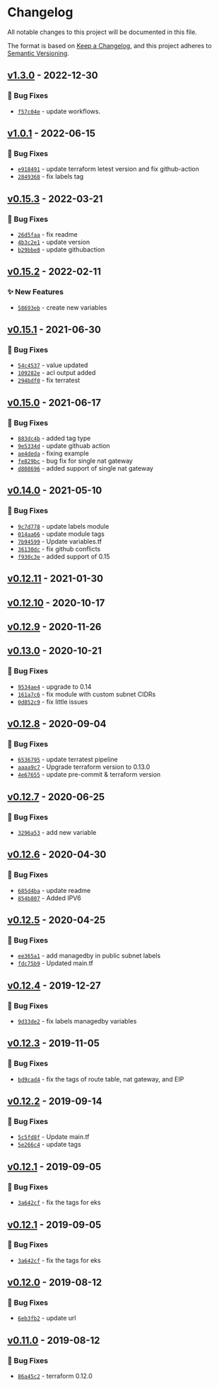 # Changelog
All notable changes to this project will be documented in this file.

The format is based on [Keep a Changelog](https://keepachangelog.com/en/1.0.0/),
and this project adheres to [Semantic Versioning](https://semver.org/spec/v2.0.0.html).

## [v1.3.0] - 2022-12-30
### :bug: Bug Fixes
- [`f57c04e`](https://github.com/clouddrove/terraform-aws-subnet/commit/f57c04eeea83e0b99c58db9c9f59cda34a74f729) - update workflows.


## [v1.0.1] - 2022-06-15
### :bug: Bug Fixes
- [`e918491`](https://github.com/clouddrove/terraform-aws-subnet/commit/e918491dd7adfa4a5a31b41722db8dafbcf71225) - update terraform letest version and fix github-action
- [`2849368`](https://github.com/clouddrove/terraform-aws-subnet/commit/2849368baca6a203505f5ce4b073f3bcd8071cad) - fix labels tag

## [v0.15.3] - 2022-03-21
### :bug: Bug Fixes
- [`26d5faa`](https://github.com/clouddrove/terraform-aws-subnet/commit/26d5faafedbf21ef23890dd6a4eca5e570b360b1) - fix readme
- [`4b3c2e1`](https://github.com/clouddrove/terraform-aws-subnet/commit/4b3c2e122cff06807794fa2757d7781593f15c6a) - update version
- [`b29bbe8`](https://github.com/clouddrove/terraform-aws-subnet/commit/b29bbe8066b4194e254c5ffcc0cdbec68b8486ad) - update githubaction


## [v0.15.2] - 2022-02-11
### :sparkles: New Features
- [`58693eb`](https://github.com/clouddrove/terraform-aws-subnet/commit/fa64f3b2d9dd28bccc8a152cd1bd1c388e1bfe9b) - create new variables


## [v0.15.1] - 2021-06-30
### :bug: Bug Fixes
- [`54c4537`](https://github.com/clouddrove/terraform-aws-subnet/commit/54c4537fe8ec5fb5b369233097317a0add999c40) - value updated
- [`109282e`](https://github.com/clouddrove/terraform-aws-subnet/commit/109282e8e905a59a7bb06c62eab00ae18849206c) - acl output added
- [`294bdf0`](https://github.com/clouddrove/terraform-aws-subnet/commit/294bdf08cd11e5ef26525c188d48a54822d4c3fc) - fix terratest


## [v0.15.0] - 2021-06-17
### :bug: Bug Fixes
- [`883dc4b`](https://github.com/clouddrove/terraform-aws-subnet/commit/883dc4ba3a54ea1e3f20f769d658b1daa19dab73) - added tag type
- [`9e5334d`](https://github.com/clouddrove/terraform-aws-subnet/commit/9e5334db6d8752f5df75e9e3ee7b73ee8e1d9857) - update githuab action
- [`ae4deda`](https://github.com/clouddrove/terraform-aws-subnet/commit/ae4deda6ca0205b3a4cc0ac2081d224b87b25b63) - fixing example
- [`fe829bc`](https://github.com/clouddrove/terraform-aws-subnet/commit/fe829bc5aa8c5f461b7aba6eef0da5fc0bbbbb3c) - bug fix for single nat gateway
- [`d808696`](https://github.com/clouddrove/terraform-aws-subnet/commit/d808696f8b9af92aca447c34815c16442993b7d8) - added support of single nat gateway


## [v0.14.0] - 2021-05-10
### :bug: Bug Fixes
- [`9c7d778`](https://github.com/clouddrove/terraform-aws-subnet/commit/9c7d778f920dac5323a67970f04b1bf631710fc9) - update labels module
- [`014aa66`](https://github.com/clouddrove/terraform-aws-subnet/commit/014aa66022406cae4403a730deba56a6724ffce2) - update module tags
- [`7b94599`](https://github.com/clouddrove/terraform-aws-subnet/commit/7b94599592874f3d391db359076ec36fa95d1c77) - Update variables.tf
- [`36130dc`](https://github.com/clouddrove/terraform-aws-subnet/commit/36130dc4ee284392f0144c9f02aa417eaa97) - fix github conflicts
- [`f930c3e`](https://github.com/clouddrove/terraform-aws-subnet/commit/f930c3e1ebfbf198eeb75c1c1637fa0a33d339a4) - added support of 0.15


## [v0.12.11] - 2021-01-30

## [v0.12.10] - 2020-10-17

## [v0.12.9] - 2020-11-26

## [v0.13.0] - 2020-10-21
### :bug: Bug Fixes
- [`9534ae4`](https://github.com/clouddrove/terraform-aws-subnet/commit/9534ae4c27d4e5d8abfb9ce93359dab4b07dd323) - upgrade to 0.14
- [`161a7c6`](https://github.com/clouddrove/terraform-aws-subnet/commit/161a7c60e2c27d23511cc01920a967881dbfc23e) - fix module with custom subnet CIDRs
- [`0d852c9`](https://github.com/clouddrove/terraform-aws-subnet/commit/4ec6878eb4314c09f0717fdd2feff91741942d34) - fix little issues



## [v0.12.8] - 2020-09-04
### :bug: Bug Fixes
- [`6536795`](https://github.com/clouddrove/terraform-aws-subnet/commit/6536795da7558e26aae7c0871af6a89b32a604ab) - update terratest pipeline
- [`aaaa9c7`](https://github.com/clouddrove/terraform-aws-subnet/commit/aaaa9c7a8324a287450a2c0b4565a6486fddeb5e) - Upgrade terraform version to 0.13.0
- [`4e67655`](https://github.com/clouddrove/terraform-aws-subnet/commit/4e6765541728b2153b518afae54942bfa5052626) - update pre-commit & terraform version


## [v0.12.7] - 2020-06-25
### :bug: Bug Fixes
- [`3296a53`](https://github.com/clouddrove/terraform-aws-subnet/commit/3296a53bfdf597a81666472d5c48b4b9b7b69d90) - add new variable


## [v0.12.6] - 2020-04-30
### :bug: Bug Fixes
- [`685d4ba`](https://github.com/clouddrove/terraform-aws-subnet/commit/685d4ba03877f220fc897164f1e78752ba48ff53) - update readme
- [`854b807`](https://github.com/clouddrove/terraform-aws-subnet/commit/854b8077c5d0c04c3dd0c316300f7670aa1d4f5b) - Added IPV6


## [v0.12.5] - 2020-04-25
### :bug: Bug Fixes
- [`ee365a1`](https://github.com/clouddrove/terraform-aws-subnet/commit/ee365a1540c9200f95d824c1f15f8a53d4eed285) - add managedby in public subnet labels
- [`fdc75b9`](https://github.com/clouddrove/terraform-aws-subnet/commit/fdc75b9967cf69fad743a919a3ac891ddab9c83e) - Updated main.tf


## [v0.12.4] - 2019-12-27
### :bug: Bug Fixes
- [`9d33de2`](https://github.com/clouddrove/terraform-aws-subnet/commit/9d33de228e9da74ebce756e09d2fe446f0e40ccc) - fix labels managedby variables


## [v0.12.3] - 2019-11-05
### :bug: Bug Fixes
- [`bd9cad4`](https://github.com/clouddrove/terraform-aws-subnet/commit/bd9cad43e3e94133c530e0da0594915f347bda74) - fix the tags of route table, nat gateway, and EIP


## [v0.12.2] - 2019-09-14
### :bug: Bug Fixes
- [`5c5fd8f`](https://github.com/clouddrove/terraform-aws-subnet/commit/5c5fd8f098ed62d2c369e200a1e38ae79c0a1600) - Update main.tf
- [`5e266c4`](https://github.com/clouddrove/terraform-aws-subnet/commit/5e266c43a0ab0ff8484ca8735a51ccaba8170459) - update tags


## [v0.12.1] - 2019-09-05
### :bug: Bug Fixes
- [`3a642cf`](https://github.com/clouddrove/terraform-aws-subnet/commit/3a642cfa8b38e06e4218f3c8da27e83ecd252024) - fix the tags for eks


## [v0.12.1] - 2019-09-05
### :bug: Bug Fixes
- [`3a642cf`](https://github.com/clouddrove/terraform-aws-subnet/commit/3a642cfa8b38e06e4218f3c8da27e83ecd252024) - fix the tags for eks


## [v0.12.0] - 2019-08-12
### :bug: Bug Fixes
- [`6eb3fb2`](https://github.com/clouddrove/terraform-aws-subnet/commit/6eb3fb2249a7492e657bce57e77f9b01639c8291) - update url


## [v0.11.0] - 2019-08-12
### :bug: Bug Fixes
- [`86a45c2`](https://github.com/clouddrove/terraform-aws-subnet/commit/86a45c23b9d0cde0e118d9726482b15355941468) - terraform 0.12.0


[v0.11.0]: https://github.com/clouddrove/terraform-aws-subnet/compare/0.11.0...master
[v0.12.0]: https://github.com/clouddrove/terraform-aws-subnet/compare/0.11.0...0.12.0
[v0.12.1]: https://github.com/clouddrove/terraform-aws-subnet/compare/0.12.0...0.12.1
[v0.12.2]: https://github.com/clouddrove/terraform-aws-subnet/compare/0.12.1...0.12.2
[v0.12.3]: https://github.com/clouddrove/terraform-aws-subnet/compare/0.12.2...0.12.3
[v0.12.4]: https://github.com/clouddrove/terraform-aws-subnet/compare/0.12.3...0.12.4
[v0.12.5]: https://github.com/clouddrove/terraform-aws-subnet/compare/0.12.4...0.12.5
[v0.12.6]: https://github.com/clouddrove/terraform-aws-subnet/compare/0.12.5...0.12.6
[v0.12.7]: https://github.com/clouddrove/terraform-aws-subnet/compare/0.12.6...0.12.7
[v0.12.8]: https://github.com/clouddrove/terraform-aws-subnet/compare/0.12.7...0.12.8
[v0.13.0]: https://github.com/clouddrove/terraform-aws-subnet/compare/0.12.8...v0.13.0
[v0.12.9]: https://github.com/clouddrove/terraform-aws-subnet/compare/v0.13.0...v0.12.9
[v0.12.10]: https://github.com/clouddrove/terraform-aws-subnet/compare/v0.12.9...v0.12.10
[v0.12.11]: https://github.com/clouddrove/terraform-aws-subnet/compare/v0.12.10...v0.12.11
[v0.14.0]: https://github.com/clouddrove/terraform-aws-subnet/compare/v0.12.11...v0.14.0
[v0.15.0]: https://github.com/clouddrove/terraform-aws-subnet/compare/v0.14.0...v0.15.0
[v0.15.1]: https://github.com/clouddrove/terraform-aws-subnet/compare/v0.15.0...v0.15.1
[v0.15.2]: https://github.com/clouddrove/terraform-aws-subnet/compare/v0.15.1...v0.15.2
[v0.15.3]: https://github.com/clouddrove/terraform-aws-subnet/compare/v0.15.2...v0.15.3
[v1.0.1]: https://github.com/clouddrove/terraform-aws-subnet/compare/v0.15.3...v1.0.1
[v1.3.0]: https://github.com/clouddrove/terraform-aws-subnet/compare/v1.0.1...v1.3.0